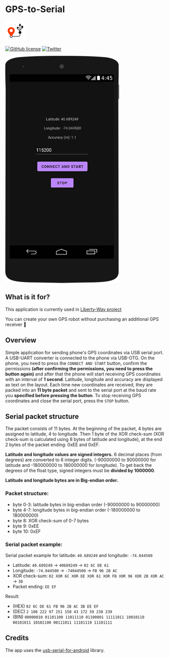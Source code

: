 # GPS-to-Serial

![Icon](ICON_64.png "Icon")

[![GitHub license](https://img.shields.io/github/license/XxOinvizioNxX/GPS-to-Serial)](https://github.com/XxOinvizioNxX/GPS-to-Serial/blob/main/LICENSE)
[![Twitter](https://img.shields.io/twitter/url?style=social&url=https%3A%2F%2Ftwitter.com%2Ffern_hertz)](https://twitter.com/fern_hertz)

![Preview](PREVIEW.png "Preview")

## What is it for?

This application is currently used in [Liberty-Way project](https://github.com/XxOinvizioNxX/Liberty-Way)

You can create your own GPS robot without purchasing an additional GPS receiver 🙂

## Overview

Simple application for sending phone's GPS coordinates via USB serial port. A USB-UART converter is connected to the phone via USB-OTG. On the phone, you need to press the `CONNECT AND START` button, confirm the permissions **(after confirming the permissions, you need to press the button again)** and after that the phone will start receiving GPS coordinates with an interval of **1 second**. Latitude, longitude and accuracy are displayed as text on the layout. Each time new coordinates are received, they are packed into an **11 byte packet** and sent to the serial port at the baud rate you **specified before pressing the button**. To stop receiving GPS coordinates and close the serial port, press the `STOP` button.

## Serial packet structure
The packet consists of 11 bytes. At the beginning of the packet, 4 bytes are assigned to latitude, 4 to longitude. Then 1 byte of the XOR check-sum (XOR check-sum is calculated using 8 bytes of latitude and longitude), at the end 2 bytes of the packet ending: 0xEE and 0xEF.

**Latitude and longitude values are signed integers.** 6 decimal places (from degrees) are converted to 6 integer digits. (-90000000 to 90000000 for latitude and -180000000 to 180000000 for longitude). To get back the degrees of the float type, signed integers must be **divided by 1000000**.

**Latitude and longitude bytes are in Big-endian order.**

### Packet structure:
- byte 0-3: latitude bytes in big-endian order (-90000000 to 90000000)
- byte 4-7: longitude bytes in big-endian order (-180000000 to 180000000)
- byte 8: XOR check-sum of 0-7 bytes
- byte 9: 0xEE
- byte 10: 0xEF

### Serial packet example:

Serial packet example for latitude: `40.689249` and longitude: `-74.044500`

- Latitude: `40.689249` -> `40689249` -> `02 6C DE 61`
- Longitude: `-74.044500` -> `-74044500` -> `FB 96 2B AC`
- XOR check-sum: `02 XOR 6C XOR DE XOR 61 XOR FB XOR 96 XOR 2B XOR AC` -> `3B`
- Packet ending: `EE EF`

Result:
- (HEX) `02 6C DE 61 FB 96 2B AC 3B EE EF`
- (DEC) `2 108 222 97 251 150 43 172 59 238 239`
- (BIN) `00000010 01101100 11011110 01100001 11111011 10010110 00101011 10101100 00111011 11101110 11101111`

## Credits

The app uses the [usb-serial-for-android](https://github.com/mik3y/usb-serial-for-android) library.
